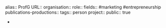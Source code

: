 alias:: ProfG
URL::
organisation::
role::
fields:: #marketing #entrepreneurship 
publications-productions:: 
tags:: person
project::
public:: true

-